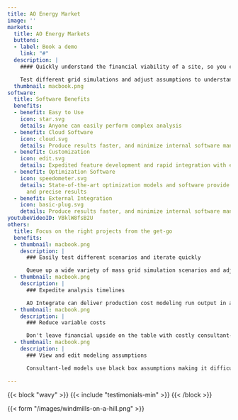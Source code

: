 ```yaml
---
title: AO Energy Market
image: ''
markets:
  title: AO Energy Markets
  buttons:
  - label: Book a demo
    link: "#"
  description: |
    #### Quickly understand the financial viability of a site, so you can focus on the right projects sooner.

    Test different grid simulations and adjust assumptions to understand key considerations, including: basis risk, pricing, congestion, and overall financial viability of a site.
  thumbnail: macbook.png
software:
  title: Software Benefits
  benefits:
  - benefit: Easy to Use
    icon: star.svg
    details: Anyone can easily perform complex analysis
  - benefit: Cloud Software
    icon: cloud.svg
    details: Produce results faster, and minimize internal software management
  - benefit: Customization
    icon: edit.svg
    details: Expedited feature development and rapid integration with existing tools
  - benefit: Optimization Software
    icon: speedometer.svg
    details: State-of-the-art optimization models and software provide highly accurate
      and precise results
  - benefit: External Integration
    icon: basic-plug.svg
    details: Produce results faster, and minimize internal software management
youtubeVideoID: VBklW8fsB2U
others:
  title: Focus on the right projects from the get-go
  benefits:
  - thumbnail: macbook.png
    description: |
      ### Easily test different scenarios and iterate quickly

      Queue up a wide variety of mass grid simulation scenarios and adjust parameters after the initial run to find the right configuration. Consultant-provided runs typically only include a few scenario views and revised scenarios come with additional multi-week timelines.
  - thumbnail: macbook.png
    description: |
      ### Expedite analysis timelines

      AO Integrate can deliver production cost modeling run output in a matter of hours vs. 2-4 weeks with consultants.
  - thumbnail: macbook.png
    description: |
      ### Reduce variable costs

      Don't leave financial upside on the table with costly consultant-led modeling runs. Our solution allows you to cost-effectively evaluate as many scenarios as needed to optimize your project and identify the ideal parameters.
  - thumbnail: macbook.png
    description: |
      ### View and edit modeling assumptions

      Consultant-led models use black box assumptions making it difficult for developers to understand what is being analyzed and adjust parameters as needed. We use an open modeling approach so you can clearly view and augment the assumptions to better align with your team's approach.

---
```

{{< block "wavy" >}}
{{< include "testimonials-min" >}}
{{< /block >}}

{{< form "/images/windmills-on-a-hill.png" >}}